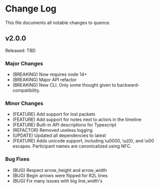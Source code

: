 # Change Log

This file documents all notable changes to quence.

## v2.0.0

Released: TBD

### Major Changes

- (BREAKING) Now requires node 14+
- (BREAKING) Major API refactor
- (BREAKING) New CLI.  Only some thought given to backward-compatibility.

### Minor Changes

- (FEATURE) Add support for lost packets
- (FEATURE) Add support for notes next to actors in the timeline
- (FEATURE) Built-in API descriptions for Typescript
- (REFACTOR) Removed useless logging
- (UPDATE) Updated all dependencies to latest
- (FEATURE) Adds unicode support, including \u0000, \u{0}, and \x00 escapes.
  Participant names are canonicalized using NFC.

### Bug Fixes

- (BUG) Respect arrow_height and arrow_width
- (BUG) Begin arrows were flipped for R2L lines
- (BUG) Fix many issues with big line_width's
